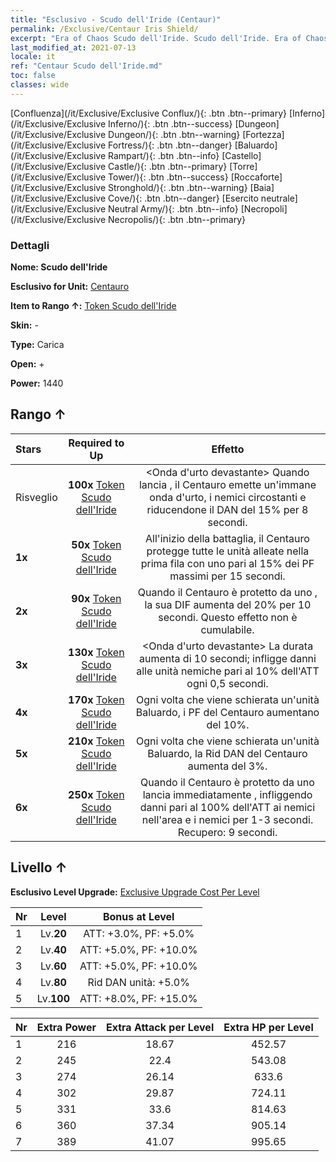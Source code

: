 ```yaml
---
title: "Esclusivo - Scudo dell'Iride (Centaur)"
permalink: /Exclusive/Centaur Iris Shield/
excerpt: "Era of Chaos Scudo dell'Iride. Scudo dell'Iride. Era of Chaos Esclusivo Scudo dell'Iride. Centauro Esclusivo."
last_modified_at: 2021-07-13
locale: it
ref: "Centaur Scudo dell'Iride.md"
toc: false
classes: wide
---
```

 [Confluenza](/it/Exclusive/Exclusive Conflux/){: .btn .btn--primary} [Inferno](/it/Exclusive/Exclusive Inferno/){: .btn .btn--success} [Dungeon](/it/Exclusive/Exclusive Dungeon/){: .btn .btn--warning} [Fortezza](/it/Exclusive/Exclusive Fortress/){: .btn .btn--danger} [Baluardo](/it/Exclusive/Exclusive Rampart/){: .btn .btn--info} [Castello](/it/Exclusive/Exclusive Castle/){: .btn .btn--primary} [Torre](/it/Exclusive/Exclusive Tower/){: .btn .btn--success} [Roccaforte](/it/Exclusive/Exclusive Stronghold/){: .btn .btn--warning} [Baia](/it/Exclusive/Exclusive Cove/){: .btn .btn--danger} [Esercito neutrale](/it/Exclusive/Exclusive Neutral Army/){: .btn .btn--info} [Necropoli](/it/Exclusive/Exclusive Necropolis/){: .btn .btn--primary} 

### Dettagli
 **Nome: Scudo dell'Iride** 

 **Esclusivo for Unit:** [Centauro](/it/units/Centaur/) 

 **Item to Rango ↑:** [Token Scudo dell'Iride](/ItemsIT/con_913/)

 **Skin:** -

 **Type:** Carica

 **Open:** +

 **Power:** 1440

## Rango ↑

  |     Stars    |  Required to Up | Effetto |
  |:-------------|:---------------:|:---------------:|
  |  Risveglio  | **100x** [Token Scudo dell'Iride](/ItemsIT/con_913/) | <Onda d'urto devastante> Quando lancia <Schiacciata>, il Centauro emette un'immane onda d'urto, <rallentando> i nemici circostanti e riducendone il DAN del 15% per 8 secondi. |
  | **1x** <i class="fas fa-star"/> | **50x** [Token Scudo dell'Iride](/ItemsIT/con_913/) | All'inizio della battaglia, il Centauro protegge tutte le unità alleate nella prima fila con uno <scudo> pari al 15% dei PF massimi per 15 secondi. |
  | **2x** <i class="fas fa-star"/> | **90x** [Token Scudo dell'Iride](/ItemsIT/con_913/) | Quando il Centauro è protetto da uno <scudo>, la sua DIF aumenta del 20% per 10 secondi. Questo effetto non è cumulabile. |
  | **3x** <i class="fas fa-star"/> | **130x** [Token Scudo dell'Iride](/ItemsIT/con_913/) | <Onda d'urto devastante> La durata aumenta di 10 secondi; infligge danni alle unità nemiche pari al 10% dell'ATT ogni 0,5 secondi. |
  | **4x** <i class="fas fa-star"/> | **170x** [Token Scudo dell'Iride](/ItemsIT/con_913/) | Ogni volta che viene schierata un'unità Baluardo, i PF del Centauro aumentano del 10%. |
  | **5x** <i class="fas fa-star"/> | **210x** [Token Scudo dell'Iride](/ItemsIT/con_913/) | Ogni volta che viene schierata un'unità Baluardo, la Rid DAN del Centauro aumenta del 3%. |
  | **6x** <i class="fas fa-star"/> | **250x** [Token Scudo dell'Iride](/ItemsIT/con_913/) | <Zoccoli feroci> Quando il Centauro è protetto da uno <scudo> lancia immediatamente <Zoccoli feroci>, infliggendo danni pari al 100% dell'ATT ai nemici nell'area e <stordendo> i nemici <rallentati> per 1-3 secondi. Recupero: 9 secondi. |


## Livello ↑
 **Esclusivo Level Upgrade:** [Exclusive Upgrade Cost Per Level](/Exclusive/ExclusiveUpgradeCostPerLevel/)

  |  Nr  |   Level  | Bonus at Level |
  |:-----|:--------:|:--------------:|
  | 1 | Lv.**20** | ATT: +3.0%, PF: +5.0% |
  | 2 | Lv.**40** | ATT: +5.0%, PF: +10.0% |
  | 3 | Lv.**60** | ATT: +5.0%, PF: +10.0% |
  | 4 | Lv.**80** | Rid DAN unità: +5.0% |
  | 5 | Lv.**100** | ATT: +8.0%, PF: +15.0% |


  |  Nr  |  Extra Power | Extra Attack per Level | Extra HP per Level |
  |:-----|:--------:|:--------:|:--------:|
  | 1 | 216 | 18.67 | 452.57 |
  | 2 | 245 | 22.4 | 543.08 |
  | 3 | 274 | 26.14 | 633.6 |
  | 4 | 302 | 29.87 | 724.11 |
  | 5 | 331 | 33.6 | 814.63 |
  | 6 | 360 | 37.34 | 905.14 |
  | 7 | 389 | 41.07 | 995.65 |


